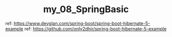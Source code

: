<h1 align="center">
    my_08_SpringBasic
</h1>

ref: https://www.devglan.com/spring-boot/spring-boot-hibernate-5-example
ref: https://github.com/only2dhir/spring-boot-hibernate-5-example


